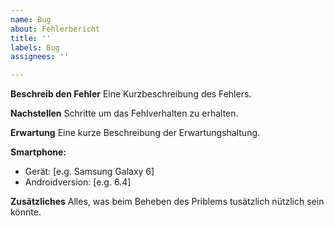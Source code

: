 ```yaml
---
name: Bug
about: Fehlerbericht
title: ''
labels: Bug
assignees: ''

---
```


**Beschreib den Fehler**
Eine Kurzbeschreibung des Fehlers.

**Nachstellen**
Schritte um das Fehlverhalten zu erhalten.

**Erwartung**
Eine kurze Beschreibung der Erwartungshaltung.

**Smartphone:**
 - Gerät: [e.g. Samsung Galaxy 6]
 - Androidversion: [e.g. 6.4]

**Zusätzliches**
Alles, was beim Beheben des Priblems tusätzlich nützlich sein könnte.
